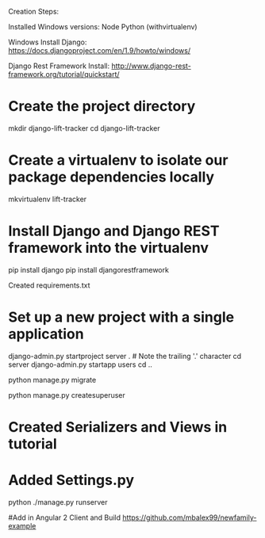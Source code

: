 Creation Steps:

Installed Windows versions:
Node
Python (withvirtualenv)

Windows Install Django:
https://docs.djangoproject.com/en/1.9/howto/windows/

Django Rest Framework Install:
http://www.django-rest-framework.org/tutorial/quickstart/

# Create the project directory
mkdir django-lift-tracker
cd django-lift-tracker

# Create a virtualenv to isolate our package dependencies locally
mkvirtualenv lift-tracker


# Install Django and Django REST framework into the virtualenv
pip install django
pip install djangorestframework

Created requirements.txt

# Set up a new project with a single application
django-admin.py startproject server .  # Note the trailing '.' character
cd server
django-admin.py startapp users
cd ..

python manage.py migrate

python manage.py createsuperuser

# Created Serializers and Views in tutorial
# Added Settings.py

python ./manage.py runserver


#Add in Angular 2 Client and Build
https://github.com/mbalex99/newfamily-example